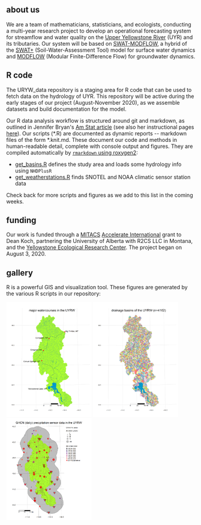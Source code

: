 ## about us

We are a team of mathematicians, statisticians, and ecologists, conducting a multi-year research project to develop an operational forecasting system for streamflow and water quality on the [Upper Yellowstone River](http://fwp.mt.gov/mtoutdoors/images/Storyimages/2017/UpperYellowstoneMap.jpg) (UYR) and its tributaries. Our system will be based on [SWAT-MODFLOW](https://www.sciencedirect.com/science/article/abs/pii/S136481521930893X?via%3Dihub), a hybrid of the [SWAT+](https://swatplus.gitbook.io/docs/) (Soil-Water-Assessment Tool) model for surface water dynamics and [MODFLOW](https://www.usgs.gov/mission-areas/water-resources/science/modflow-and-related-programs?qt-science_center_objects=0#qt-science_center_objects) (Modular Finite-Difference Flow) for groundwater dynamics. 

## R code

The URYW_data repository is a staging area for R code that can be used to fetch data on the hydrology of UYR. This repository will be active during the early stages of our project (August-November 2020), as we assemble datasets and build documentation for the model.

Our R data analysis workflow is structured around git and markdown, as outlined in Jennifer Bryan's [Am Stat article](https://amstat.tandfonline.com/doi/abs/10.1080/00031305.2017.1399928) (see also her instructional pages [here](https://happygitwithr.com/)). Our scripts (\*.R) are documented as dynamic reports -- markdown files of the form \*.knit.md. These document our code and methods in human-readable detail, complete with console output and figures. They are compiled automatically by [`rmarkdown` using roxygen2](https://rmarkdown.rstudio.com/articles_report_from_r_script.html):

* [get_basins.R](https://github.com/deankoch/URYW_data/blob/master/get_basins.knit.md)
defines the study area and loads some hydrology info using `NHDPlusR`
* [get_weatherstations.R](https://github.com/deankoch/URYW_data/blob/master/get_weatherstations.knit.md)
finds SNOTEL and NOAA climatic sensor station data

Check back for more scripts and figures as we add to this list in the coming weeks. 

## funding

Our work is funded through a [MITACS](https://www.mitacs.ca/en/about) [Accelerate International](https://www.mitacs.ca/en/programs/accelerate/mitacs-accelerate-international) grant to Dean Koch, partnering the University of Alberta with R2CS LLC in Montana, and the [Yellowstone Ecological Research Center](https://www.yellowstoneresearch.org/yerc-lab). The project began on August 3, 2020.

## gallery

R is a powerful GIS and visualization tool. These figures are generated by the various R scripts in our repository:

<img src="https://raw.githubusercontent.com/deankoch/URYW_data/master/graphics/uyrw_flowlines.png" width="45%"></img> <img src="https://raw.githubusercontent.com/deankoch/URYW_data/master/graphics/uyrw_basins.png" width="45%"></img> <img  src="https://raw.githubusercontent.com/deankoch/URYW_data/master/graphics/weatherstation_sites.png" width="45%"></img> 


